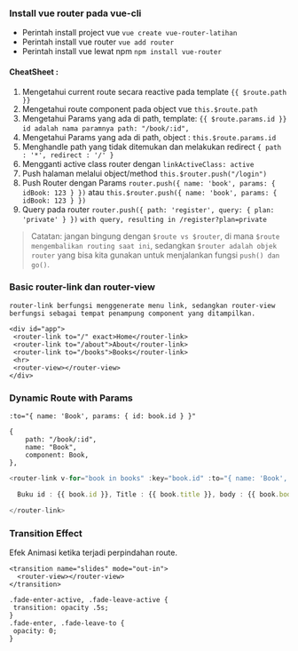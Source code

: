 ### Install vue router pada vue-cli

- Perintah install project vue `vue create vue-router-latihan`
- Perintah install vue router `vue add router`
- Perintah install vue lewat npm `npm install vue-router`

#### CheatSheet :
1. Mengetahui current route secara reactive pada template `{{ $route.path }}`
2. Mengetahui route component pada object vue `this.$route.path`
3. Mengetahui Params yang ada di path, template: `{{ $route.params.id }}` `id adalah nama paramnya path: "/book/:id",`
4. Mengetahui Params yang ada di path, object : `this.$route.params.id`
5. Menghandle path yang tidak ditemukan dan melakukan redirect `{ path : '*', redirect : '/' }`
6. Mengganti active class router dengan `linkActiveClass: active`
7. Push halaman melalui object/method `this.$router.push("/login")`
8. Push Router dengan Params `router.push({ name: 'book', params: { idBook: 123 } })` atau `this.$router.push({ name: 'book', params: { idBook: 123 } })`
9. Query pada router `router.push({ path: 'register', query: { plan: 'private' } })`  `with query, resulting in /register?plan=private`

> Catatan: jangan bingung dengan `$route vs $router`, di mana `$route mengembalikan routing saat ini`, sedangkan `$router adalah objek router` yang bisa kita gunakan untuk menjalankan fungsi `push() dan go()`.

### Basic router-link dan router-view
`router-link berfungsi menggenerate menu link, sedangkan router-view berfungsi
sebagai tempat penampung component yang ditampilkan.`
```
<div id="app">
 <router-link to="/" exact>Home</router-link>
 <router-link to="/about">About</router-link>
 <router-link to="/books">Books</router-link>
 <hr>
 <router-view></router-view>
</div>
```


### Dynamic Route with Params
```
:to="{ name: 'Book', params: { id: book.id } }"
```
```
{
    path: "/book/:id",
    name: "Book",
    component: Book,
},
```

```js
<router-link v-for="book in books" :key="book.id" :to="{ name: 'Book', params: { id: book.id } }">

  Buku id : {{ book.id }}, Title : {{ book.title }}, body : {{ book.body }}

</router-link>
```

### Transition Effect
Efek Animasi ketika terjadi perpindahan route.
```
<transition name="slides" mode="out-in">
  <router-view></router-view>
</transition>
```
```
.fade-enter-active, .fade-leave-active {
 transition: opacity .5s;
}
.fade-enter, .fade-leave-to {
 opacity: 0;
}
```

